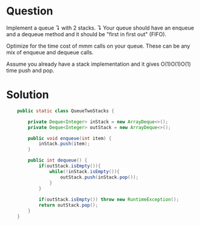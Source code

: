 # Question

Implement a queue ↴ with 2 stacks. ↴ Your queue should have an enqueue and a dequeue method and it should be "first in first out" (FIFO).

Optimize for the time cost of mmm calls on your queue. These can be any mix of enqueue and dequeue calls.

Assume you already have a stack implementation and it gives O(1)O(1)O(1) time push and pop.



# Solution
```java
    public static class QueueTwoStacks {

        private Deque<Integer> inStack = new ArrayDeque<>();
        private Deque<Integer> outStack = new ArrayDeque<>();

        public void enqueue(int item) {
            inStack.push(item);
        }

        public int dequeue() {
            if(outStack.isEmpty()){
                while(!inStack.isEmpty()){
                    outStack.push(inStack.pop());
                }
            }
            
            if(outStack.isEmpty()) throw new RuntimeException();
            return outStack.pop();
        }
    }

```
